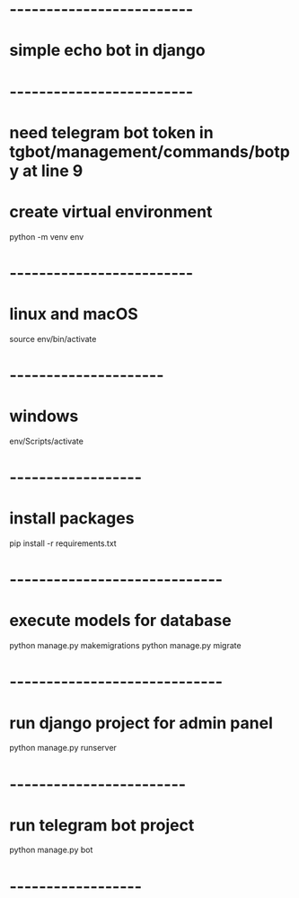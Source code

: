 # -------------------------
# simple echo bot in django
# -------------------------


# need telegram bot token in tgbot/management/commands/botpy at line 9


# create virtual environment
python -m venv env
# -------------------------

# linux and macOS
source env/bin/activate
# ---------------------

# windows
env/Scripts/activate
# ------------------

# install packages
pip install -r requirements.txt
# -----------------------------

# execute models for database
python manage.py makemigrations
python manage.py migrate
# -----------------------------

# run django project for admin panel
python manage.py runserver
# ------------------------

# run telegram bot project
python manage.py bot
# ------------------
